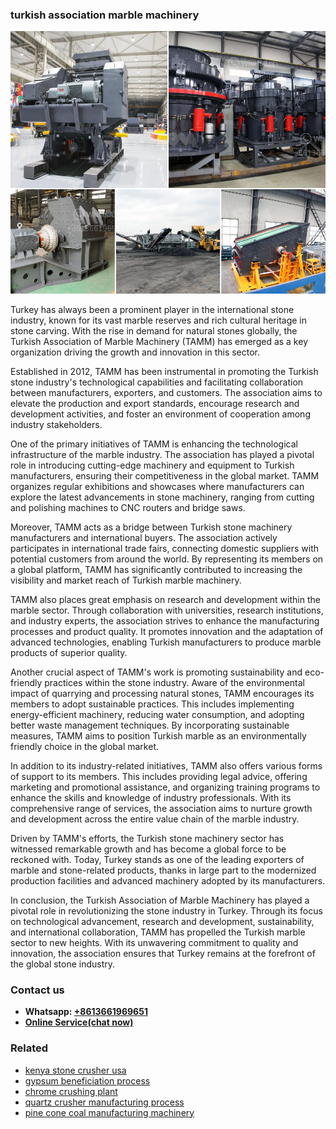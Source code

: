<h3>turkish association marble machinery</h3><img src='1708663763.jpg' alt=''><p>Turkey has always been a prominent player in the international stone industry, known for its vast marble reserves and rich cultural heritage in stone carving. With the rise in demand for natural stones globally, the Turkish Association of Marble Machinery (TAMM) has emerged as a key organization driving the growth and innovation in this sector.</p><p>Established in 2012, TAMM has been instrumental in promoting the Turkish stone industry's technological capabilities and facilitating collaboration between manufacturers, exporters, and customers. The association aims to elevate the production and export standards, encourage research and development activities, and foster an environment of cooperation among industry stakeholders.</p><p>One of the primary initiatives of TAMM is enhancing the technological infrastructure of the marble industry. The association has played a pivotal role in introducing cutting-edge machinery and equipment to Turkish manufacturers, ensuring their competitiveness in the global market. TAMM organizes regular exhibitions and showcases where manufacturers can explore the latest advancements in stone machinery, ranging from cutting and polishing machines to CNC routers and bridge saws.</p><p>Moreover, TAMM acts as a bridge between Turkish stone machinery manufacturers and international buyers. The association actively participates in international trade fairs, connecting domestic suppliers with potential customers from around the world. By representing its members on a global platform, TAMM has significantly contributed to increasing the visibility and market reach of Turkish marble machinery.</p><p>TAMM also places great emphasis on research and development within the marble sector. Through collaboration with universities, research institutions, and industry experts, the association strives to enhance the manufacturing processes and product quality. It promotes innovation and the adaptation of advanced technologies, enabling Turkish manufacturers to produce marble products of superior quality.</p><p>Another crucial aspect of TAMM's work is promoting sustainability and eco-friendly practices within the stone industry. Aware of the environmental impact of quarrying and processing natural stones, TAMM encourages its members to adopt sustainable practices. This includes implementing energy-efficient machinery, reducing water consumption, and adopting better waste management techniques. By incorporating sustainable measures, TAMM aims to position Turkish marble as an environmentally friendly choice in the global market.</p><p>In addition to its industry-related initiatives, TAMM also offers various forms of support to its members. This includes providing legal advice, offering marketing and promotional assistance, and organizing training programs to enhance the skills and knowledge of industry professionals. With its comprehensive range of services, the association aims to nurture growth and development across the entire value chain of the marble industry.</p><p>Driven by TAMM's efforts, the Turkish stone machinery sector has witnessed remarkable growth and has become a global force to be reckoned with. Today, Turkey stands as one of the leading exporters of marble and stone-related products, thanks in large part to the modernized production facilities and advanced machinery adopted by its manufacturers.</p><p>In conclusion, the Turkish Association of Marble Machinery has played a pivotal role in revolutionizing the stone industry in Turkey. Through its focus on technological advancement, research and development, sustainability, and international collaboration, TAMM has propelled the Turkish marble sector to new heights. With its unwavering commitment to quality and innovation, the association ensures that Turkey remains at the forefront of the global stone industry.</p><h3>Contact us</h3><ul><li><strong>Whatsapp:&nbsp;<a href="https://wa.me/8613661969651">+8613661969651</a></strong></li><li><a href="https://swt.shibang-china.com/?git&amp;zhl&amp;turkish association marble machinery"><strong>Online Service(chat now)</strong></a></li></ul><h3>Related</h3><ul><li><a href='kenya stone crusher usa.md'>kenya stone crusher usa</a></li><li><a href='gypsum beneficiation process.md'>gypsum beneficiation process</a></li><li><a href='chrome crushing plant.md'>chrome crushing plant</a></li><li><a href='quartz crusher manufacturing process.md'>quartz crusher manufacturing process</a></li><li><a href='pine cone coal manufacturing machinery.md'>pine cone coal manufacturing machinery</a></li></ul>